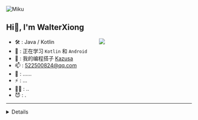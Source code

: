 <!--
**WalterXiong/WalterXiong** is a ✨ _special_ ✨ repository because its `README.md` (this file) appears on your GitHub profile.

Here are some ideas to get you started:

- 🔭 I’m currently working on ...
- 🌱 I’m currently learning ...
- 👯 I’m looking to collaborate on ...
- 🤔 I’m looking for help with ...
- 💬 Ask me about ...
- 📫 How to reach me: ...
- 😄 Pronouns: ...
- ⚡ Fun fact: ...
-->

![Miku](/124859659_p0.jpg)

## Hi👋, I'm WalterXiong

<!--
![visitors](https://visitor-badge.glitch.me/badge?page_id=WalterXiong&left_color=green&right_color=red)
-->

<picture>
    <source media="(prefers-color-scheme: dark)" srcset="https://github-readme-stats.vercel.app/api?username=WalterXiong&theme=dark&show_icons=true">
    <img align="right" width="50%" src="https://github-readme-stats.vercel.app/api?username=WalterXiong&show_icons=true">
</picture>

- 🛠️ : Java / Kotlin
- 🌱 : 正在学习 `Kotlin` 和 `Android`
- 👯 : 我的编程搭子 [Kazusa](https://github.com/KyouyamaKazusa0805)
- 📫 : 522500824@qq.com
- 🔭 : ......
- ⚡ : ...
- 😶‍🌫️ : ..
- 😈 : .



---

<details>

<picture>
  <source media="(prefers-color-scheme: dark)" srcset="https://raw.githubusercontent.com/WalterXiong/WalterXiong/output/github-contribution-grid-snake-dark.svg">
  <source media="(prefers-color-scheme: light)" srcset="https://raw.githubusercontent.com/WalterXiong/WalterXiong/output/github-contribution-grid-snake.svg">
  <img alt="github contribution grid snake animation" src="https://raw.githubusercontent.com/WalterXiong/WalterXiong/output/github-contribution-grid-snake.svg">
</picture>


### Languages and Tools
<span > 
  <img alt="Static Badge" src="https://img.shields.io/badge/Visual_Studio_Code-007ACC?style=flat-square&logo=Visual-Studio-Code&logoColor=white"> 
  <img alt="Static Badge" src="https://img.shields.io/badge/Git-F05032?style=flat-square&logo=Git&logoColor=white">  
</span>

### My Activity
![Ashutosh's github activity graph](https://github-readme-activity-graph.vercel.app/graph?username=WalterXiong&theme=github-compact)

</details>
